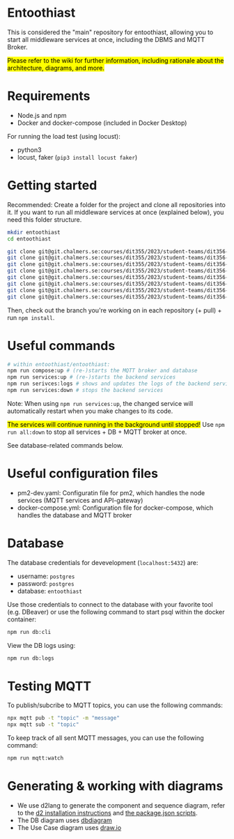 # Entoothiast

This is considered the "main" repository for entoothiast, allowing you to start all middleware services at once, including the DBMS and MQTT Broker.

<mark>Please refer to the wiki for further information, including rationale about the architecture, diagrams, and more. </mark>

# Requirements

- Node.js and npm
- Docker and docker-compose (included in Docker Desktop)

For running the load test (using locust):

- python3
- locust, faker (`pip3 install locust faker`)

# Getting started

Recommended: Create a folder for the project and clone all repositories into it.
If you want to run all middleware services at once (explained below), you need this folder structure.

```bash
mkdir entoothiast
cd entoothiast

git clone git@git.chalmers.se:courses/dit355/2023/student-teams/dit356-2023-08/entoothiast.git
git clone git@git.chalmers.se:courses/dit355/2023/student-teams/dit356-2023-08/api-gateway.git
git clone git@git.chalmers.se:courses/dit355/2023/student-teams/dit356-2023-08/authentication-service.git
git clone git@git.chalmers.se:courses/dit355/2023/student-teams/dit356-2023-08/dentist-ui.git
git clone git@git.chalmers.se:courses/dit355/2023/student-teams/dit356-2023-08/logging-service.git
git clone git@git.chalmers.se:courses/dit355/2023/student-teams/dit356-2023-08/patient-ui.git
git clone git@git.chalmers.se:courses/dit355/2023/student-teams/dit356-2023-08/scheduling-service.git
git clone git@git.chalmers.se:courses/dit355/2023/student-teams/dit356-2023-08/statistics-service.git
```

Then, check out the branch you're working on in each repository (+ pull) + run `npm install`.

# Useful commands

```bash
# within entoothiast/entoothiast:
npm run compose:up # (re-)starts the MQTT broker and database
npm run services:up # (re-)starts the backend services
npm run serivces:logs # shows and updates the logs of the backend services
npm run services:down # stops the backend services
```

Note: When using `npm run services:up`, the changed service will automatically restart when you make changes to its code.

<mark>The services will continue running in the background until stopped!</mark>
Use `npm run all:down` to stop all services + DB + MQTT broker at once.

See database-related commands below.

# Useful configuration files

- pm2-dev.yaml: Configuratin file for pm2, which handles the node services (MQTT services and API-gateway)
- docker-compose.yml: Configuration file for docker-compose, which handles the database and MQTT broker

# Database

The database credentials for devevelopment (`localhost:5432`) are:

- username: `postgres`
- password: `postgres`
- database: `entoothiast`

Use those credentials to connect to the database with your favorite tool (e.g. DBeaver) or use the following command to start psql within the docker container:

```bash
npm run db:cli
```

View the DB logs using:

```bash
npm run db:logs
```

# Testing MQTT

To publish/subcribe to MQTT topics, you can use the following commands:

```bash
npx mqtt pub -t "topic" -m "message"
npx mqtt sub -t "topic"
```

To keep track of all sent MQTT messages, you can use the following command:

```bash
npm run mqtt:watch
```

# Generating & working with diagrams

- We use d2lang to generate the component and sequence diagram, refer to the [d2 installation instructions](https://d2lang.com/tour/install) and [the package.json scripts](./package.json).
- The DB diagram uses [dbdiagram](https://dbdiagram.io)
- The Use Case diagram uses [draw.io](https://draw.io)
